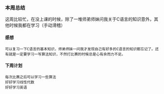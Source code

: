 ### 本周总结
这周比较忙，在没上课的时候，除了一堆师弟师妹问我关于C语言的知识意外，其他时候我都在学习（手动滑稽）
#### 感想
    可以复习一下C语言的基本知识，师弟师妹一问我才发现自己有好多的C语言的知识都忘记了。还有就是一定要学习一写算法知识，不然打比赛的时候总是心有余而力不足。
#### 下周计划
    每次比赛之后可以学习一些算法
    好好学习线性代数
    好好学习英语
    


